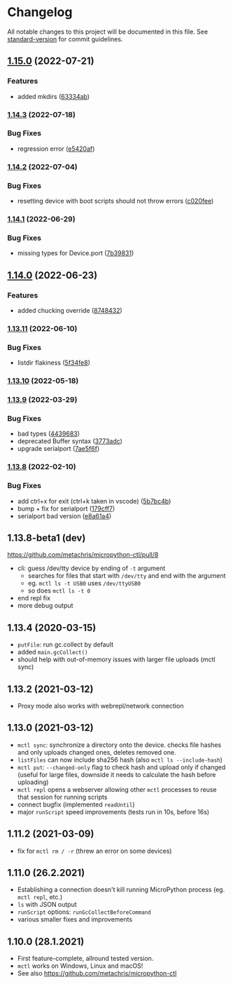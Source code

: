 # Changelog

All notable changes to this project will be documented in this file. See [standard-version](https://github.com/conventional-changelog/standard-version) for commit guidelines.

## [1.15.0](https://github.com/metachris/micropython-ctl/compare/v1.14.3...v1.15.0) (2022-07-21)


### Features

* added mkdirs ([63334ab](https://github.com/metachris/micropython-ctl/commit/63334aba29fa6b66ee0715f79c420210cc1ecd84))

### [1.14.3](https://github.com/metachris/micropython-ctl/compare/v1.14.2...v1.14.3) (2022-07-18)


### Bug Fixes

* regression error ([e5420af](https://github.com/metachris/micropython-ctl/commit/e5420af88563db55d75e5ca08baf93609eb207a1))

### [1.14.2](https://github.com/metachris/micropython-ctl/compare/v1.14.1...v1.14.2) (2022-07-04)


### Bug Fixes

* resetting device with boot scripts should not throw errors ([c020fee](https://github.com/metachris/micropython-ctl/commit/c020feeea1b62e4d81b8d0afc4878b2f511032ca))

### [1.14.1](https://github.com/metachris/micropython-ctl/compare/v1.14.0...v1.14.1) (2022-06-29)


### Bug Fixes

* missing types for Device.port ([7b39831](https://github.com/metachris/micropython-ctl/commit/7b39831505de9bcd38dc7964b7928a36e23802d6))

## [1.14.0](https://github.com/metachris/micropython-ctl/compare/v1.13.11...v1.14.0) (2022-06-23)


### Features

* added chucking override ([8748432](https://github.com/metachris/micropython-ctl/commit/874843272d7b0aa0bee307363f8a2a7b63c493fa))

### [1.13.11](https://github.com/metachris/micropython-ctl/compare/v1.13.10...v1.13.11) (2022-06-10)


### Bug Fixes

* listdir flakiness ([5f34fe8](https://github.com/metachris/micropython-ctl/commit/5f34fe8d597f222be533756d64b1510167d64c23))

### [1.13.10](https://github.com/metachris/micropython-ctl/compare/v1.13.9...v1.13.10) (2022-05-18)

### [1.13.9](https://github.com/metachris/micropython-ctl/compare/v1.13.8...v1.13.9) (2022-03-29)


### Bug Fixes

* bad types ([4439683](https://github.com/metachris/micropython-ctl/commit/44396834542be7efa8fe5a0b88e39a740377c40f))
* deprecated Buffer syntax ([3773adc](https://github.com/metachris/micropython-ctl/commit/3773adc319bbc30a9a82d5f9d19a999d31d9a77d))
* upgrade serialport ([7ae5f6f](https://github.com/metachris/micropython-ctl/commit/7ae5f6fa5b240d1101a15e9a1e6552213f90f5a5))

### [1.13.8](https://github.com/metachris/micropython-ctl/compare/v1.13.4...v1.13.8) (2022-02-10)


### Bug Fixes

* add ctrl+x for exit (ctrl+k taken in vscode) ([5b7bc4b](https://github.com/metachris/micropython-ctl/commit/5b7bc4bcf456b450ae8c89e6f7bde99324a8a090))
* bump + fix for serialport ([179cff7](https://github.com/metachris/micropython-ctl/commit/179cff7ab3e465374b1e81cc8c46d3bb89a238a5))
* serialport bad version ([e8a61a4](https://github.com/metachris/micropython-ctl/commit/e8a61a41b8ca8a1514382836a71b3359449ea98e))

1.13.8-beta1 (dev)
------------------

https://github.com/metachris/micropython-ctl/pull/8

* cli: guess /dev/tty device by ending of `-t` argument
  * searches for files that start with `/dev/tty` and end with the argument
  * eg. `mctl ls -t USB0` uses `/dev/ttyUSB0`
  * so does `mctl ls -t 0`
* end repl fix
* more debug output


1.13.4 (2020-03-15)
-------------------
* `putFile`: run gc.collect by default
* added `main.gcCollect()`
* should help with out-of-memory issues with larger file uploads (mctl sync)


1.13.2 (2021-03-12)
-------------------
* Proxy mode also works with webrepl/network connection

1.13.0 (2021-03-12)
-------------------
* `mctl sync`: synchronize a directory onto the device. checks file hashes and only uploads changed ones, deletes removed one.
* `listFiles` can now include sha256 hash (also `mctl ls --include-hash`)
* `mctl put`: `--changed-only` flag to check hash and upload only if changed (useful for large files, downside it needs to calculate the hash before uploading)
* `mctl repl` opens a webserver allowing other `mctl` processes to reuse that session for running scripts
* connect bugfix (implemented `readUntil`)
* major `runScript` speed improvements (tests run in 10s, before 16s)


1.11.2 (2021-03-09)
-------------------
* fix for `mctl rm / -r` (threw an error on some devices)


1.11.0 (26.2.2021)
------------------
* Establishing a connection doesn't kill running MicroPython process (eg. `mctl repl`, etc.)
* `ls` with JSON output
* `runScript` options: `runGcCollectBeforeCommand`
* various smaller fixes and improvements


1.10.0 (28.1.2021)
------------------

* First feature-complete, allround tested version.
* `mctl` works on Windows, Linux and macOS!
* See also https://github.com/metachris/micropython-ctl
